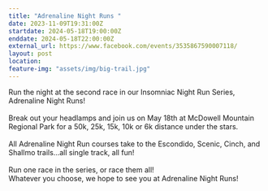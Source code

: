 ```yaml
---
title: "Adrenaline Night Runs "
date: 2023-11-09T19:31:00Z
startdate: 2024-05-18T19:00:00Z
enddate: 2024-05-18T22:00:00Z
external_url: https://www.facebook.com/events/3535867590007118/
layout: post
location: 
feature-img: "assets/img/big-trail.jpg"
---
```


Run the night at the second race in our Insomniac Night Run Series, Adrenaline Night Runs! <br>
  <br>
  Break out your headlamps and join us on May 18th at McDowell Mountain Regional Park for a 50k, 25k, 15k, 10k or 6k distance under the stars. <br>
  <br>
  All Adrenaline Night Run courses take to the Escondido, Scenic, Cinch, and Shallmo trails...all single track, all fun! <br>
  <br>
  Run one race in the series, or race them all! <br>
  Whatever you choose, we hope to see you at Adrenaline Night Runs!<br>
  <br>
  
